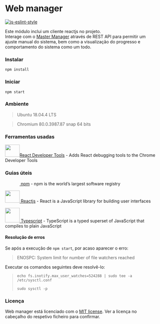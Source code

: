 # Web manager

[![js-eslint-style](https://img.shields.io/badge/code%20style-TSLint-blue.svg?style=flat-square)](https://palantir.github.io/tslint/)

Este módulo inclui um cliente reactjs no projeto.  
Interage com o [Master Manager](https://github.com/usmanager/master-manager) através de REST API para permitir um 
ajuste manual do sistema, bem como a visualização do progresso e comportamento do sistema como um todo.  
 
<!---
This module brings a reactjs client to the project. Allowing the manual tweaking of the system, as well as visually 
seeing the progress and behaviour of the system as a whole.
-->
 
 ### Instalar
 
 `npm install`
 
 ### Iniciar
 
 `npm start`
 
 ### Ambiente
 
 > Ubuntu 18.04.4 LTS  
 
 > Chromium 80.0.3987.87 snap 64 bits

### Ferramentas usadas

[<img src="https://i.imgur.com/LGowRP4.png" alt="" width="48" height="40">React Developer Tools](https://chrome.google.com/webstore/detail/react-developer-tools/fmkadmapgofadopljbjfkapdkoienihi?hl=en) - Adds React debugging tools to the Chrome Developer Tools

### Guias úteis

[<img src="https://i.imgur.com/GBqHVDe.png" alt="" width="48" height="15"> npm](https://docs.npmjs.com/) - npm is the world’s largest software registry

[<img src="https://i.imgur.com/LGowRP4.png" alt="" width="48" height="40"> Reactjs](https://reactjs.org/docs/getting-started.html) - React is a JavaScript library for building user interfaces

[<img src="https://i.imgur.com/lwAbTpS.png" alt="" width="48" height="48"> Typescript](https://www.typescriptlang.org/docs/home.html) - TypeScript is a typed superset of JavaScript that compiles to plain JavaScript

#### Resolução de erros

Se após a execução de `npm start`, por acaso aparecer o erro:

> ENOSPC: System limit for number of file watchers reached

Executar os comandos seguintes deve resolvê-lo:

> `echo fs.inotify.max_user_watches=524288 | sudo tee -a /etc/sysctl.conf`
>
> `sudo sysctl -p`

### Licença

Web manager está licenciado com o [MIT license](https://github.com/usmanager/usmanager/LICENSE). Ver a licença no cabeçalho do respetivo ficheiro para confirmar.
